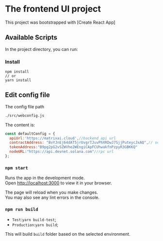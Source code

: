 # The frontend UI project

This project was bootstrapped with [Create React App]

## Available Scripts

In the project directory, you can run:

### Install

```
npm install
// or
yarn install
```

## Edit config file

The config file path

```bash
./src/webconfig.js
```

The content is:

```javascript
const defaultConfig = {
  apiUrl:'https://matrixai.cloud',//backend api url
  contractAddress: "BvYJnEj64dAT5jrUvgrTJuvPhXRDwJ7SjjPuteycJxAQ",// solana program id
  tokenAddress:"B9pg2pG2vSZWVhe2WEngiCApFCUhwakfnPzpyR3GBKKQ"
  nodeURL:"https://api.devnet.solana.com"//rpc url
};
```

### `npm start`

Runs the app in the development mode.\
Open [http://localhost:3000](http://localhost:3000) to view it in your browser.

The page will reload when you make changes.\
You may also see any lint errors in the console.

### `npm run build`

- `Test`:`yarn build-test`;
- `Production`:`yarn build`;

This will build `build` folder based on the selected environment.
